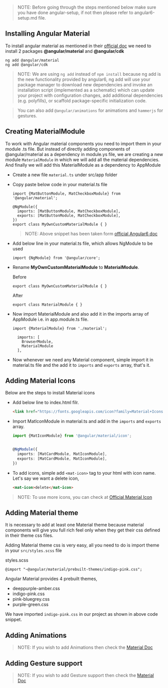 
> NOTE: Before going through the steps mentioned below make sure you have done angular-setup, if not then please refer to angular6-setup.md file.

## Installing Angular Material

To install angular material as mentioned in their [official doc](https://material.angular.io/guide/getting-started)
we need to install 2 packages **@angular/material** and **@angular/cdk**


```ssh
ng add @angular/material
ng add @angular/cdk
```


> NOTE: We are using `ng add` instead of `npm install` because ng add is the new functionality provided by angular6,
ng add will use your package manager to download new dependencies and invoke an installation script (implemented as a schematic)
which can update your project with configuration changes, add additional dependencies (e.g. polyfills),
or scaffold package-specific initialization code.


> You can also add `@angular/animations` for animations and `hammerjs` for gestures.


## Creating MaterialModule

To work with Angular material components you need to import them in your module .ts file.
But instead of directly adding components of @angular/material as a dependency in module.ys file,
we are creating a new module `MaterialModule` in which we will add all the material dependencies.
And finally we will add this MaterialModule as a dependency to AppModule

- Create a new file `material.ts` under src/app folder
- Copy paste below code in your material.ts file
  ```Angular6
  import {MatButtonModule, MatCheckboxModule} from '@angular/material';

  @NgModule({
    imports: [MatButtonModule, MatCheckboxModule],
    exports: [MatButtonModule, MatCheckboxModule],
  })
  export class MyOwnCustomMaterialModule { }
  ```
  > NOTE: Above snippet has been taken form [official Angular6 doc](https://material.angular.io/guide/getting-started#step-3-import-the-component-modules)

- Add below line in your material.ts file, which allows NgModule to be used
  ```Angular6
  import {NgModule} from '@angular/core';
  ```

- Rename **MyOwnCustomMaterialModule** to **MaterialModule**.

  Before
  ```Angular6
  export class MyOwnCustomMaterialModule { }
  ```
  After
  ```Angular6
  export class MaterialModule { }
  ```

- Now import  MaterialModule and also add it in the imports array of AppModule i.e. in app.module.ts file.

  `import {MaterialModule} from './material';`
  ```
    imports: [
      BrowserModule,
      MaterialModule
    ],
  ```

- Now whenever we need any Material component, simple import it in material.ts file and the add it to `imports` and `exports` array, that's it.



## Adding Material Icons
Below are the steps to install Material icons
- Add below line to index.html filr.
  ```html
  <link href="https://fonts.googleapis.com/icon?family=Material+Icons" rel="stylesheet">
  ```

- Import MatIconModule in material.ts and add in the `imports` and `exports` array.
  ```ts
  import {MatIconModule} from '@angular/material/icon';


  @NgModule({
    imports: [MatCardModule, MatIconModule],
    exports: [MatCardModule, MatIconModule],
  })
  ```

- To add icons, simple add `<mat-icon>` tag to your html with icon name. Let's say we want a delete icon,
  ```html
  <mat-icon>delete</mat-icon>
  ```

> NOTE: To use more icons, you can check at [Official Material Icon](https://material.io/tools/icons/)


## Adding Material theme

It is necessary to add at least one Material theme because material components will give you full rich feel only when they get their css defined in their theme css files.

Adding Material theme css is very easy, all you need to do is import theme in your `src/styles.scss` file

styles.scss
```
@import "~@angular/material/prebuilt-themes/indigo-pink.css";
```

Angular Material provides 4 prebuilt themes,
- deeppurple-amber.css
- indigo-pink.css
- pink-bluegrey.css
- purple-green.css


We have imported `indigo-pink.css` in our project as shown in above code snippet.

## Adding Animations

> NOTE: If you wish to add Animations then check the [Material Doc](https://material.angular.io/guide/getting-started#step-2-animations)


## Adding Gesture support

> NOTE: If you wish to add Gesture support then check the [Material Doc](https://material.angular.io/guide/getting-started#step-5-gesture-support)

